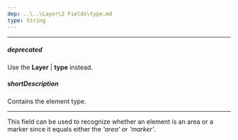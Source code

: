 ```yaml
---
dep: ..\..\Layer\2 Fields\type.md
type: String
---
```

---
##### deprecated
Use the **Layer** | **type** instead.

##### shortDescription
Contains the element type.

---
This field can be used to recognize whether an element is an area or a marker since it equals either the *'area'* or *'marker'*.
